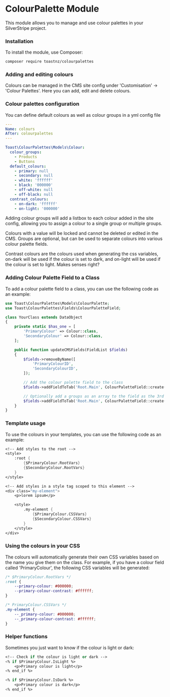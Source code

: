 # ColourPalette Module
This module allows you to manage and use colour palettes in your SilverStripe project.

### Installation
To install the module, use Composer:

``` bash
composer require toastnz/colourpalettes
```

### Adding and editing colours
Colours can be managed in the CMS site config under 'Customisation' -> 'Colour Palettes'. Here you can add, edit and delete colours.

### Colour palettes configuration
You can define default colours as well as colour groups in a yml config file

``` yml
---
Name: colours
After: colourpalettes
---

Toast\ColourPalettes\Models\Colour:
  colour_groups:
    - Products
    - Buttons
  default_colours:
    - primary: null
    - secondary: null
    - white: 'ffffff'
    - black: '000000'
    - off-white: null
    - off-black: null
  contrast_colours:
    - on-dark: 'ffffff'
    - on-light: '000000'

```

Adding colour groups will add a listbox to each colour added in the site config, allowing you to assign a colour to a single group or multiple groups.

Colours with a value will be locked and cannot be deleted or edited in the CMS. Groups are optional, but can be used to separate colours into various colour palette fields.

Contrast colours are the colours used when generating the css variables, on-dark will be used if the colour is set to dark, and on-light will be used if the colour is set to light. Makes senses right?

### Adding Colour Palette Field to a Class

To add a colour palette field to a class, you can use the following code as an example:

``` php
use Toast\ColourPalettes\Models\ColourPalette;
use Toast\ColourPalettes\Fields\ColourPaletteField;

class YourClass extends DataObject
{
    private static $has_one = [
        'PrimaryColour' => Colour::class,
        'SecondaryColour' => Colour::class,
    ];

    public function updateCMSFields(FieldList $fields)
    {
        $fields->removeByName([
            'PrimaryColourID',
            'SecondaryColourID',
        ]);

        // Add the colour palette field to the class
        $fields->addFieldToTab('Root.Main', ColourPaletteField::create('PrimaryColour', 'Primary Colour'));

        // Optionally add a groups as an array to the field as the 3rd parameter
        $fields->addFieldToTab('Root.Main', ColourPaletteField::create('SecondaryColour', 'Secondary Colour', ['Products']));
    }
}
```
### Template usage

To use the colours in your templates, you can use the following code as an example:

``` ss
<!-- Add styles to the root -->
<style>
    :root {
        {$PrimaryColour.RootVars}
        {$SecondaryColour.RootVars}
    }
</style>
```

``` ss
<!-- Add styles in a style tag scoped to this element -->
<div class="my-element">
    <p>lorem ipsum</p>

    <style>
        .my-element {
            {$PrimaryColour.CSSVars}
            {$SecondaryColour.CSSVars}
        }
    </style>
</div>
```

### Using the colours in your CSS
The colours will automatically generate their own CSS variables based on the name you give them on the class.
For example, if you have a colour field called 'PrimaryColour', the following CSS variables will be generated:


``` css
/* $PrimaryColour.RootVars */
:root {
    --primary-colour: #000000;
    --primary-colour-contrast: #ffffff;
}

/* PrimaryColour.CSSVars */
.my-element {
    --_primary-colour: #000000;
    --_primary-colour-contrast: #ffffff;
}
```

### Helper functions
Sometimes you just want to know if the colour is light or dark:

``` ss
<!-- Check if the colour is light or dark -->
<% if $PrimaryColour.IsLight %>
    <p>Primary colour is light</p>
<% end_if %>

<% if $PrimaryColour.IsDark %>
    <p>Primary colour is dark</p>
<% end_if %>
```
